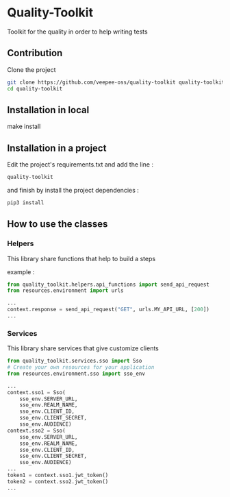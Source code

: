 # Quality-Toolkit

Toolkit for the quality in order to help writing tests

## Contribution

Clone the project

```bash
git clone https://github.com/veepee-oss/quality-toolkit quality-toolkit
cd quality-toolkit
```

## Installation in local

make install

## Installation in a project

Edit the project's requirements.txt and add the line :

```txt
quality-toolkit
```

and finish by install the project dependencies :

```bash
pip3 install
```

## How to use the classes

### Helpers

This library share functions that help to build a steps

example :

```python
from quality_toolkit.helpers.api_functions import send_api_request
from resources.environment import urls

...
context.response = send_api_request("GET", urls.MY_API_URL, [200])
...
```

### Services

This library share services that give customize clients

```python
from quality_toolkit.services.sso import Sso
# Create your own resources for your application
from resources.environment.sso import sso_env

...
context.sso1 = Sso(
    sso_env.SERVER_URL,
    sso_env.REALM_NAME,
    sso_env.CLIENT_ID,
    sso_env.CLIENT_SECRET,
    sso_env.AUDIENCE)
context.sso2 = Sso(
    sso_env.SERVER_URL,
    sso_env.REALM_NAME,
    sso_env.CLIENT_ID,
    sso_env.CLIENT_SECRET,
    sso_env.AUDIENCE)
...
token1 = context.sso1.jwt_token()
token2 = context.sso2.jwt_token()
...
```
